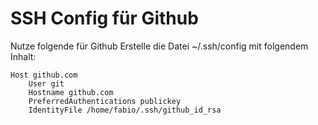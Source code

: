 # SSH Config für Github

Nutze folgende für Github
Erstelle die Datei ~/.ssh/config mit folgendem Inhalt:

```
Host github.com
    User git
    Hostname github.com
    PreferredAuthentications publickey
    IdentityFile /home/fabio/.ssh/github_id_rsa
```
